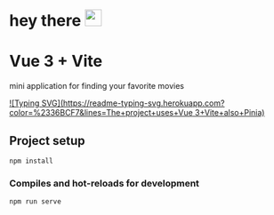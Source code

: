 <h1>
  hey there
  <img src="https://media.giphy.com/media/hvRJCLFzcasrR4ia7z/giphy.gif" width="30px"/>
</h1>

# Vue 3 + Vite
mini application for finding your favorite movies

[![Typing SVG](https://readme-typing-svg.herokuapp.com?color=%2336BCF7&lines=The+project+uses+Vue 3+Vite+also+Pinia)](https://git.io/typing-svg)
## Project setup
```
npm install
```

### Compiles and hot-reloads for development
```
npm run serve
```
